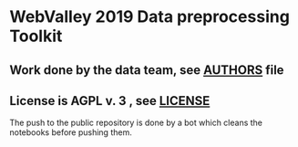 # WebValley 2019 Data preprocessing Toolkit

## Work done by the data team, see [AUTHORS](AUTHORS) file

## License is AGPL v. 3 , see [LICENSE](LICENSE)


The push to the public repository is done by a bot which
cleans the notebooks before pushing them.
